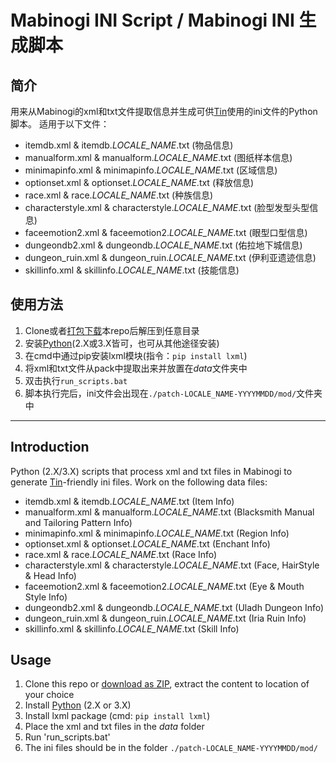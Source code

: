 # Mabinogi INI Script / Mabinogi INI 生成脚本
## 简介
用来从Mabinogi的xml和txt文件提取信息并生成可供[Tin](http://oman.ga/Tin)使用的ini文件的Python脚本。
适用于以下文件：
- itemdb.xml & itemdb.*LOCALE_NAME*.txt (物品信息)
- manualform.xml & manualform.*LOCALE_NAME*.txt (图纸样本信息)
- minimapinfo.xml & minimapinfo.*LOCALE_NAME*.txt (区域信息)
- optionset.xml & optionset.*LOCALE_NAME*.txt (释放信息)
- race.xml & race.*LOCALE_NAME*.txt (种族信息)
- characterstyle.xml & characterstyle.*LOCALE_NAME*.txt (脸型发型头型信息)
- faceemotion2.xml & faceemotion2.*LOCALE_NAME*.txt (眼型口型信息)
- dungeondb2.xml & dungeondb.*LOCALE_NAME*.txt (佑拉地下城信息)
- dungeon_ruin.xml & dungeon_ruin.*LOCALE_NAME*.txt (伊利亚遗迹信息)
- skillinfo.xml & skillinfo.*LOCALE_NAME*.txt (技能信息)

## 使用方法
 1. Clone或者[打包下载](https://github.com/kaneorotar/Mabinogi_INI_Script/archive/master.zip)本repo后解压到任意目录
 2. 安装[Python](https://www.python.org/downloads/)(2.X或3.X皆可，也可从其他途径安装)
 3. 在cmd中通过pip安装lxml模块(指令：```pip install lxml```)
 4. 将xml和txt文件从pack中提取出来并放置在*data*文件夹中
 5. 双击执行```run_scripts.bat```
 6. 脚本执行完后，ini文件会出现在```./patch-LOCALE_NAME-YYYYMMDD/mod/```文件夹中

---

## Introduction
Python (2.X/3.X) scripts that process xml and txt files in Mabinogi to generate [Tin](http://oman.ga/Tin)-friendly ini files.
Work on the following data files:
 - itemdb.xml & itemdb.*LOCALE_NAME*.txt (Item Info)
 - manualform.xml & manualform.*LOCALE_NAME*.txt (Blacksmith Manual and Tailoring Pattern Info)
 - minimapinfo.xml & minimapinfo.*LOCALE_NAME*.txt (Region Info)
 - optionset.xml & optionset.*LOCALE_NAME*.txt (Enchant Info)
 - race.xml & race.*LOCALE_NAME*.txt (Race Info)
 - characterstyle.xml & characterstyle.*LOCALE_NAME*.txt (Face, HairStyle & Head Info)
 - faceemotion2.xml & faceemotion2.*LOCALE_NAME*.txt (Eye & Mouth Style Info)
 - dungeondb2.xml & dungeondb.*LOCALE_NAME*.txt (Uladh Dungeon Info)
 - dungeon_ruin.xml & dungeon_ruin.*LOCALE_NAME*.txt (Iria Ruin Info)
 - skillinfo.xml & skillinfo.*LOCALE_NAME*.txt (Skill Info)

## Usage
 1. Clone this repo or [download as ZIP](https://github.com/kaneorotar/Mabinogi_INI_Script/archive/master.zip), extract the content to location of your choice
 1. Install [Python](https://www.python.org/downloads/) (2.X or 3.X)
 2. Install lxml package (cmd: ```pip install lxml```)
 3. Place the xml and txt files in the *data* folder
 4. Run 'run_scripts.bat'
 5. The ini files should be in the folder ```./patch-LOCALE_NAME-YYYYMMDD/mod/```
